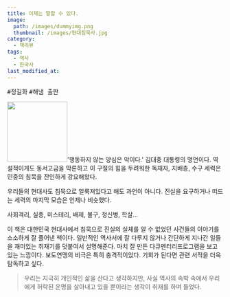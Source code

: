 ```yaml
---
title: 이제는 말할 수 있다.
image: 
  path: /images/dummyimg.png
  thumbnail: /images/현대침묵사.jpg
category:
  - 책리뷰
tags:
  - 역사
  - 한국사
last_modified_at:
---
```


<kbd>#정길화</kbd> <kbd>#해냄 출판</kbd> 

<img src="https://img.ridicdn.net/cover/754003402/xxlarge" style="width: 140px" class="align-left" alt=""/>'행동하지 않는 양심은 악이다.' 김대중 대통령의 명언이다. 역설적이게도 동서고금을 막론하고 이 구절의 힘을 두려워한 독재자, 지배층, 수구 세력은 민중의 침묵을 잔인하게 강요해왔다.

우리들의 현대사도 침묵으로 얼룩져있다고 해도 과언이 아니다. 진실을 요구하거나 떠드는 세력의 마지막 모습은 언제나 비슷했다. 

사회격리, 실종, 미스테리, 배제, 불구, 정신병, 학살... 

이 책은 대한민국 현대사에서 침묵으로 진실의 실체를 알 수 없었던 사건들의 이야기를 소소하게 잘 풀어낸 책이다. 일반적인 역사서에 잘 다루지 않거나 간단하게 지나간 일들을 재미있는 취재기를 덧붙여서 설명해준다. 마치 잘 만든 다큐멘터리프로그램을 보고 있는 느낌이다. 보도연맹의 비극은 특히 충격적이었다. 기회가 된다면 관련 서적을 더욱 탐독하고 싶다.

> 우리는 지극히 개인적인 삶을 산다고 생각하지만, 사실 역사의 속박 속에서 우리에게 허락된 운명을 살아내고 있을 뿐이라는 생각이 취재를 하며 들었다. 

